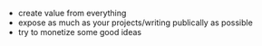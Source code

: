 - create value from everything
- expose as much as your projects/writing publically as possible
- try to monetize some good ideas
